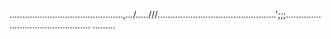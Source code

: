 .............................................,.../.....///...............................................';;;..............
................................
.........




